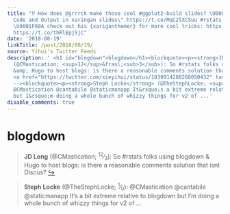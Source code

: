 ```yaml
---
title: "⁉️ How does @grrrck make those cool #ggplot2-build slides? \U0001F4FD \"Decouple
  Code and Output in xaringan slides\" https://t.co/MqC2lXCSuu #rstats #rmarkdown
  \U0001F60A check out his {xariganthemer} for more cool tricks: https://t.co/qj6HpOg8FS
  https://t.co/thRlEpjSjC"
date: '2018-08-19'
linkTitle: /post/2018/08/19/
source: Yihui's Twitter Feeds
description: ' <h1 id="blogdown">blogdown</h1><blockquote><p><strong>JD Long</strong>
  (@CMastication; <sup>12</sup>&frasl;<sub>3</sub>): So #rstats folks using blogdown
  &amp; Hugo to host blogs: is there a reasonable comments solution that isnt Discus?
  <a href="https://twitter.com/xieyihui/status/1030914288268050432" target="_blank">&#8618;</a></p></blockquote><!--
  --><blockquote><p><strong>Steph Locke</strong> (@TheStephLocke; <sup>1</sup>&frasl;<sub>0</sub>):
  @CMastication @cantabile @staticmanapp It&rsquo;s a bit extreme relative to blogdown
  but I&rsquo;m doing a whole bunch of whizzy things for v2 of ...'
disable_comments: true
---
```

 <h1 id="blogdown">blogdown</h1><blockquote><p><strong>JD Long</strong> (@CMastication; <sup>12</sup>&frasl;<sub>3</sub>): So #rstats folks using blogdown &amp; Hugo to host blogs: is there a reasonable comments solution that isnt Discus? <a href="https://twitter.com/xieyihui/status/1030914288268050432" target="_blank">&#8618;</a></p></blockquote><!-- --><blockquote><p><strong>Steph Locke</strong> (@TheStephLocke; <sup>1</sup>&frasl;<sub>0</sub>): @CMastication @cantabile @staticmanapp It&rsquo;s a bit extreme relative to blogdown but I&rsquo;m doing a whole bunch of whizzy things for v2 of ...